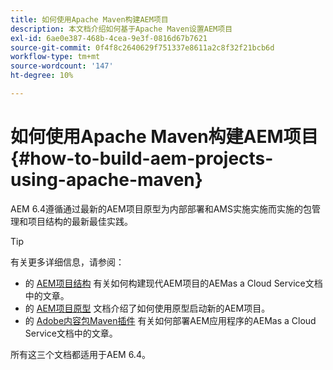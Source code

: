 ```yaml
---
title: 如何使用Apache Maven构建AEM项目
description: 本文档介绍如何基于Apache Maven设置AEM项目
exl-id: 6ae0e387-468b-4cea-9e3f-0816d67b7621
source-git-commit: 0f4f8c2640629f751337e8611a2c8f32f21bcb6d
workflow-type: tm+mt
source-wordcount: '147'
ht-degree: 10%

---
```


# 如何使用Apache Maven构建AEM项目 {#how-to-build-aem-projects-using-apache-maven}

AEM 6.4遵循通过最新的AEM项目原型为内部部署和AMS实施实施而实施的包管理和项目结构的最新最佳实践。

>[!TIP]
>
>有关更多详细信息，请参阅：
>
>* 的 [AEM项目结构](https://experienceleague.adobe.com/docs/experience-manager-cloud-service/implementing/developing/aem-project-content-package-structure.html) 有关如何构建现代AEM项目的AEMas a Cloud Service文档中的文章。
>* 的 [AEM项目原型](https://experienceleague.adobe.com/docs/experience-manager-core-components/using/developing/archetype/overview.html) 文档介绍了如何使用原型启动新的AEM项目。
>* 的 [Adobe内容包Maven插件](https://experienceleague.adobe.com/docs/experience-manager-cloud-service/implementing/developer-tools/maven-plugin.html#developer-tools) 有关如何部署AEM应用程序的AEMas a Cloud Service文档中的文章。
>
>所有这三个文档都适用于AEM 6.4。
